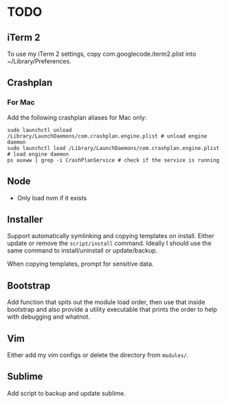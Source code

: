 # TODO

## iTerm 2

To use my iTerm 2 settings, copy com.googlecode.iterm2.plist into ~/Library/Preferences.

## Crashplan

### For Mac

Add the following crashplan aliases for Mac only:

    sudo launchctl unload /Library/LaunchDaemons/com.crashplan.engine.plist # unload engine daemon
    sudo launchctl load /Library/LaunchDaemons/com.crashplan.engine.plist # load engine daemon
    ps auxww | grep -i CrashPlanService # check if the service is running

## Node

* Only load nvm if it exists

## Installer

Support automatically symlinking and copying templates on install.  Either
update or remove the `script/install` command.  Ideally I should use the same
command to install/uninstall or update/backup.

When copying templates, prompt for sensitive data.

## Bootstrap

Add function that spits out the module load order, then use that inside
bootstrap and also provide a utility executable that prints the order
to help with debugging and whatnot.

## Vim

Either add my vim configs or delete the directory from `modules/`.

## Sublime

Add script to backup and update sublime.
